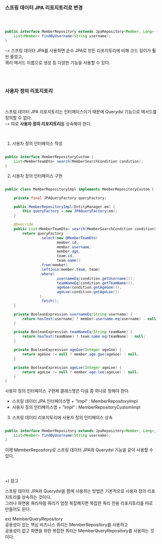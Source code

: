 ### 스프링 데이터 JPA 리포지토리로 변경

<br/>

```java

public interface MemberRepository extends JpaRepository<Member, Long> {
    List<Member> findByUsername(String username);
}

```

-> 스프링 데이터 JPA를 사용하면 순수 JPA로 만든 리포지토리에 비해 코드 길이가 훨씬 줄었고, <br/>
쿼리 메서드 이름으로 생성 등 다양한 기능을 사용할 수 있다. 

<br/><br/>

### 사용자 정의 리포지토리

<br/>

스프링 데이터 JPA 리포지토리는 인터페이스이기 때문에 Querydsl 기능으로 메서드를 정의할 수 없다.<br/>
-> 따로 **사용자 정의 리포지토리**를 상속해야 한다.

<br/>

1. 사용자 정의 인터페이스 작성

```java

public interface MemberRepositoryCustom {
    List<MemberTeamDto> search(MemberSearchCondition condition);
}

```

2. 사용자 정의 인터페이스 구현

```java

public class MemberRepositoryImpl implements MemberRepositoryCustom {

    private final JPAQueryFactory queryFactory;

    public MemberRepositoryImpl(EntityManager em) {
        this.queryFactory = new JPAQueryFactory(em);
    }

    @Override
    public List<MemberTeamDto> search(MemberSearchCondition condition) {
        return queryFactory
                .select(new QMemberTeamDto(
                        member.id,
                        member.username,
                        member.age,
                        team.id,
                        team.name))
                .from(member)
                .leftJoin(member.team, team)
                .where(
                        usernameEq(condition.getUsername()),
                        teamNameEq(condition.getTeamName()),
                        ageGoe(condition.getAgeGoe()),
                        ageLoe(condition.getAgeLoe())
                )
                .fetch();
    }

    private BooleanExpression usernameEq(String username) {
        return hasText(username) ? member.username.eq(username) : null;
    }

    private BooleanExpression teamNameEq(String teamName) {
        return hasText(teamName) ? team.name.eq(teamName) : null;
    }

    private BooleanExpression ageGoe(Integer ageGoe) {
        return ageGoe != null ? member.age.goe(ageGoe) : null;
    }

    private BooleanExpression ageLoe(Integer ageLoe) {
        return ageLoe != null ? member.age.loe(ageLoe) : null;
    }
}

```

사용자 정의 인터페이스 구현체 클래스명은 다음 중 하나로 정해야 한다.
* 스프링 데이터 JPA 인터페이스명 + "Impl" : MemberRepositoryImpl
* 사용자 정의 인터페이스명 + "Impl" : MemberRepositoryCustomImpl

3. 스프링 데이터 리포지토리에 사용자 정의 인터페이스 상속

```java

public interface MemberRepository extends JpaRepository<Member, Long>, MemberRepositoryCustom {
    List<Member> findByUsername(String username);
}

```

이제 MemberRepository로 스프링 데이터 JPA와 Querydsl 기능을 같이 사용할 수 있다.

<br/><br/>

+) 참고

스프링 데이터 JPA와 Querydsl을 함께 사용하는 방법은 기본적으로 사용자 정의 리포지토리를 상속하는 것이다. <br/>
그러나 화면용 쿼리처럼 쿼리가 엄청 복잡해지면 복잡한 쿼리 전용 리포지토리를 따로 만들어도 된다.

ex) MemberQueryRepository <br/>
공용성이 있는 핵심 비즈니스 쿼리는 MemberRepository를 사용하고 <br/>
공용성이 없고 화면을 위한 복잡한 쿼리는 MemberQueryRepository를 사용하는 것이다. 
